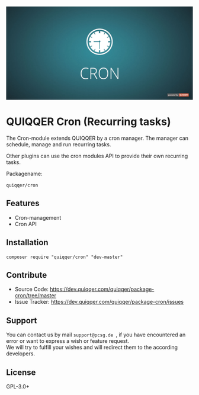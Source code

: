 ![QUIQQER Blog](bin/images/Readme.jpg)

QUIQQER Cron (Recurring tasks)
==============================

The Cron-module extends QUIQQER by a cron manager.
The manager can schedule, manage and run recurring tasks.

Other plugins can use the cron modules API to provide their own recurring tasks.

Packagename:

    quiqqer/cron


Features
--------

- Cron-management
- Cron API


Installation
------------

```
composer require "quiqqer/cron" "dev-master"
```


Contribute
----------

- Source Code: https://dev.quiqqer.com/quiqqer/package-cron/tree/master
- Issue Tracker: https://dev.quiqqer.com/quiqqer/package-cron/issues


Support
-------

You can contact us by mail `support@pcsg.de `,
if you have encountered an error or want to express a wish or feature request.  
We will try to fulfill your wishes and will redirect them to the according developers.



License
-------
GPL-3.0+
